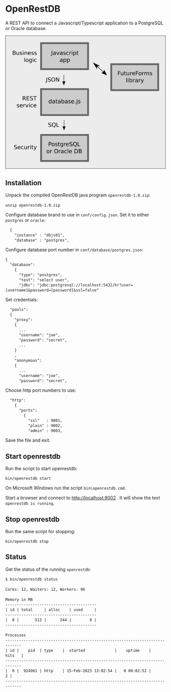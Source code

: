 # OpenRestDB

A REST API to connect a Javascript/Typescript application to a PostgreSQL or Oracle database.

![Blocks](img/blocks.png)

## Installation

Unpack the compiled OpenRestDB java program `openrestdb-1.0.zip`:

`unzip openrestdb-1.0.zip`

Configure database brand to use in `conf/config.json`.
Set it to either `postgres` or `oracle`:

```
  {
    "instance" : "dbjs01",
    "database" : "postgres",
```
Configure database port number in `conf/database/postgres.json`:
```
{
  "database":
    {
      "type": "postgres",
      "test": "select user",
      "jdbc": "jdbc:postgresql://localhost:5432/hr?user=[username]&password=[password]&ssl=false"
```
Set credentials:
```
  "pools":
  {
    "proxy":
    {
      ...
      "username": "joe",
      "password": "secret",
      ...
    }
    ,
    "anonymous":
    {
      ...
      "username": "joe",
      "password": "secret",
```
Choose http port numbers to use:

```
  "http":
    {
      "ports":
        {
          "ssl"   : 9001,
          "plain" : 9002,
          "admin" : 9003,
```

Save the file and exit.

## Start openrestdb

Run the script to start openrestdb:

```
bin/openrestdb start
```

On Microsoft Windows run the script `bin\openrestdb.cmd`.

Start a browser and connect to [http://localhost:9002](http://localhost:9002/) .
It will show the text `openrestdb is running`.

## Stop openrestdb

Run the same script for stopping:

```
bin/openrestdb stop
```

## Status

Get the status of the running `openrestdb`:

```
$ bin/openrestdb status

Cores: 12, Waiters: 12, Workers: 96

Memory in MB
----------------------------------------
| id | total     | alloc    | used     |
----------------------------------------
|  0 |       512 |      244 |        8 |
----------------------------------------

Processes
-----------------------------------------------------------------------------
| id |    pid  | type    |  started             |    uptime    |      hits   |
-----------------------------------------------------------------------------
|  0 |  924961 | http    | 15-Feb-2023 13:02:54 |   0 00:02:52 |           2 |
-----------------------------------------------------------------------------
```
